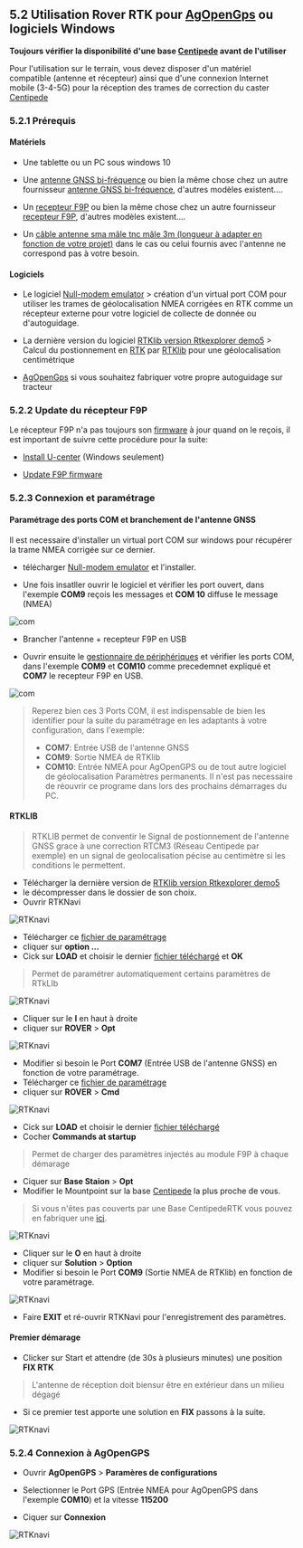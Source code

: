## 5.2 Utilisation Rover RTK pour [AgOpenGps](http://agopengps.gh-ortner.com/doku.php?id=fr:start) ou logiciels Windows

**Toujours vérifier la disponibilité d'une base [Centipede](https://centipede.fr) avant de l'utiliser**

Pour l'utilisation sur le terrain, vous devez disposer d'un matériel compatible (antenne et récepteur) ainsi que d'une connexion Internet mobile (3-4-5G) pour la réception des trames de correction du caster [Centipede](https://centipede.fr)

### 5.2.1 Prérequis

#### Matériels

* Une tablette ou un PC sous windows 10

* Une [antenne GNSS bi-fréquence](https://store.drotek.com/da-910-multiband-gnss-antenna) ou bien la même chose chez un autre fournisseur [antenne GNSS bi-fréquence](https://www.ardusimple.com/product/simplertk2b/), d'autres modèles existent....

* Un [recepteur F9P](https://store.drotek.com/rtk-zed-f9p-gnss) ou bien la même chose chez un autre fournisseur [recepteur F9P](https://www.ardusimple.com/product/survey-gnss-multiband-antenna/), d'autres modèles existent....

* Un [câble antenne sma mâle tnc mâle 3m (longueur à adapter en fonction de votre projet)](https://www.mhzshop.com/shop/Cables-et-cordons/Sur-mesure/50-ohms-WiFi-4G/Cordon-sur-mesure-en-coax-faible-perte-WLL-240-2-4-5-GHz-6-1mm.html) dans le cas ou celui fournis avec l'antenne ne correspond pas à votre besoin.

#### Logiciels

* Le logiciel [Null-modem emulator](https://sourceforge.net/projects/com0com/files/latest/download) > création d'un virtual port COM pour utiliser les trames de géolocalisation NMEA corrigées en RTK comme un récepteur externe pour votre logiciel de collecte de donnée ou d'autoguidage.

* La dernière version du logiciel [RTKlib version Rtkexplorer demo5](http://rtkexplorer.com/downloads/rtklib-code/) > Calcul du postionnement en [RTK](https://fr.wikipedia.org/wiki/Cin%C3%A9matique_temps_r%C3%A9el) par [RTKlib](http://www.rtklib.com/) pour une géolocalisation centimétrique

* [AgOpenGps](https://github.com/farmerbriantee/AgOpenGPS) si vous souhaitez fabriquer votre propre autoguidage sur tracteur

### 5.2.2 Update du récepteur F9P

Le récepteur F9P n'a pas toujours son [firmware](https://fr.wikipedia.org/wiki/Firmware) à jour quand on le reçois, il est important de suivre cette procédure pour la suite:

* [Install U-center](https://www.u-blox.com/en/product/u-center) (Windows seulement)

* [Update F9P firmware](https://drotek.gitbook.io/rtk-f9p-positioning-solutions/tutorials/updating-zed-f9p-firmware)

### 5.2.3 Connexion et paramétrage

#### Paramétrage des ports COM et branchement de l'antenne GNSS

Il est necessaire d'installer un virtual port COM sur windows pour récupérer la trame NMEA corrigée sur ce dernier.

* télécharger [Null-modem emulator](https://sourceforge.net/projects/com0com/files/latest/download) et l'installer.

* Une fois insatller ouvrir le logiciel et vérifier les port ouvert, dans l'exemple **COM9** reçois les messages et **COM 10** diffuse le message (NMEA)

![com](./images/rover_w/1.PNG)

* Brancher l'antenne + recepteur F9P en USB

* Ouvrir ensuite le [gestionnaire de périphériques](https://support.microsoft.com/fr-fr/help/4026149/windows-open-device-manager) et vérifier les ports COM, dans l'exemple **COM9** et **COM10** comme precedemnet expliqué et **COM7** le recepteur F9P en USB.

![com](./images/rover_w/2.PNG)

> Reperez bien ces 3 Ports COM, il est indispensable de bien les identifier pour la suite du paramétrage en les adaptants à votre configuration, dans l'exemple:
> * **COM7**: Entrée USB de l'antenne GNSS
> * **COM9**: Sortie NMEA de RTKlib
> * **COM10**: Entrée NMEA pour AgOpenGPS ou de tout autre logiciel de géolocalisation
> Paramètres permanents. Il n'est pas necessaire de réouvrir ce programe dans lors des prochains démarrages du PC.

#### RTKLIB

> RTKLIB permet de conventir le Signal de postionnement de l'antenne GNSS grace à une correction RTCM3 (Réseau Centipede par exemple) en un signal de geolocalisation pécise au centimètre si les conditions le permettent.

* Télécharger la dernière version de [RTKlib version Rtkexplorer demo5](http://rtkexplorer.com/downloads/rtklib-code/)
* le décompresser dans le dossier de son choix.
* Ouvrir RTKNavi 

![RTKnavi](./images/rover_w/3.PNG)

* Télécharger ce [fichier de paramétrage](https://github.com/jancelin/docs-centipedeRTK/blob/master/param_rtklib/AgOpenGps.conf)
* cliquer sur **option ...**
* Cick sur **LOAD** et choisir le dernier [fichier téléchargé](https://github.com/jancelin/docs-centipedeRTK/blob/master/param_rtklib/AgOpenGps.conf) et **OK**

> Permet de paramétrer automatiquement certains paramètres de RTkLIb

![RTKnavi](./images/rover_w/a1.PNG)

* Cliquer sur le **I** en haut à droite
* cliquer sur **ROVER** > **Opt**

![RTKnavi](./images/rover_w/4.PNG)

* Modifier si besoin le Port **COM7** (Entrée USB de l'antenne GNSS) en fonction de votre paramétrage.
* Télécharger ce [fichier de paramétrage](https://github.com/jancelin/docs-centipedeRTK/blob/master/param_rtklib/ZED-F9P_AgOpenGps.cmd)
* cliquer sur **ROVER** > **Cmd**

![RTKnavi](./images/rover_w/a1.PNG)

* Cick sur **LOAD** et choisir le dernier [fichier téléchargé](https://github.com/jancelin/docs-centipedeRTK/blob/master/param_rtklib/ZED-F9P_AgOpenGps.cmd)
* Cocher **Commands at startup**

> Permet de charger des paramètres  injectés au module F9P à chaque démarage

* Ciquer sur **Base Staion** > **Opt**
* Modifier le Mountpoint sur la base [Centipede](https://centipede.fr) la plus proche de vous. 

> Si vous n'êtes pas couverts par une Base CentipedeRTK vous pouvez en fabriquer une [ici](https://jancelin.github.io/docs-centipedeRTK/3_Materiels.html).

![RTKnavi](./images/rover_w/5.PNG)

* Cliquer sur le **O** en haut à droite
* cliquer sur **Solution** > **Option**
* Modifier si besoin le Port **COM9** (Sortie NMEA de RTKlib) en fonction de votre paramétrage.

![RTKnavi](./images/rover_w/6.PNG)

* Faire **EXIT** et ré-ouvrir RTKNavi pour l'enregistrement des paramètres.


#### Premier démarage

* Clicker sur Start et attendre (de 30s à plusieurs minutes) une position **FIX RTK**

> L'antenne de réception doit biensur être en extérieur dans un milieu dégagé

* Si ce premier test apporte une solution en **FIX** passons à la suite.

![RTKnavi](./images/rover_w/9.PNG)

### 5.2.4 Connexion à AgOpenGPS

* Ouvrir **AgOpenGPS** > **Paramères de configurations**

* Selectionner le Port GPS (Entrée NMEA pour AgOpenGPS dans l'exemple **COM10**) et la vitesse **115200**

* Ciquer sur **Connexion**

![RTKnavi](./images/rover_w/11.PNG)







